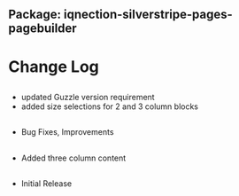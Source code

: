 ## Package: iqnection-silverstripe-pages-pagebuilder
# Change Log


##
 - updated Guzzle version requirement
 - added size selections for 2 and 3 column blocks
 
##
- Bug Fixes, Improvements

##
- Added three column content

##
- Initial Release